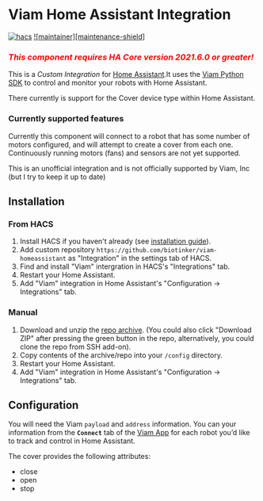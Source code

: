# Viam Home Assistant Integration

[![hacs][hacsbadge]][hacs]
[![maintainer][maintenance-shield]][maintainer]

### <span style="color:red">_This component requires HA Core version 2021.6.0 or greater!_</span>

This is a _Custom Integration_ for [Home Assistant](https://www.home-assistant.io/).It uses the [Viam Python SDK](python.viam.dev/) to control and monitor your robots with Home Assistant.

There currently is support for the Cover device type within Home Assistant.

### Currently supported features

Currently this component will connect to a robot that has some number of motors configured, and will attempt to create a cover from each one. Continuously running motors (fans) and sensors are not yet supported.

This is an unofficial integration and is not officially supported by Viam, Inc (but I try to keep it up to date)

## Installation

### From HACS

1. Install HACS if you haven't already (see [installation guide](https://hacs.netlify.com/docs/installation/manual)).
2. Add custom repository `https://github.com/biotinker/viam-homeassistant` as "Integration" in the settings tab of HACS.
3. Find and install "Viam" intergration in HACS's "Integrations" tab.
4. Restart your Home Assistant.
5. Add "Viam" integration in Home Assistant's "Configuration -> Integrations" tab.

### Manual

1. Download and unzip the [repo archive](https://github.com/biotinker/viam-homeassistant). (You could also click "Download ZIP" after pressing the green button in the repo, alternatively, you could clone the repo from SSH add-on).
2. Copy contents of the archive/repo into your `/config` directory.
3. Restart your Home Assistant.
4. Add "Viam" integration in Home Assistant's "Configuration -> Integrations" tab.

## Configuration

You will need the Viam `payload` and `address` information. You can your information from the **`Connect`** tab of the [Viam App](https://app.viam.com/robots) for each robot you’d like to track and control in Home Assistant. 

The cover provides the following attributes:

- close
- open
- stop

<!---->

[hacs]: https://github.com/custom-components/hacs
[hacsbadge]: https://img.shields.io/badge/HACS-Default-orange.svg
[maintainer]: https://github.com/biotinker
